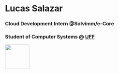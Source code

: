 # Lucas Salazar

### Cloud Development Intern @Solvimm/e-Core

### Student of Computer Systems @ [UFF](https://www.uff.br/)

<img width=80 src="https://cdn-icons-png.flaticon.com/512/1123/1123882.png"/>
